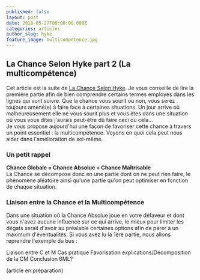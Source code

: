 ```yaml
---
published: false
layout: post
date: 2018-05-27T00:00:00.000Z
categories: articles
author_slug: hyke
feature_image: multicompetence.jpg
---
```

## La Chance Selon Hyke part 2 (La multicompétence)

Cet article est la suite de [La Chance Selon Hyke](http://www.crevardstyle.com/La-Chance-Selon-Hyke). Je vous conseille de lire la première partie afin de bien comprendre certains termes employés dans les lignes qui vont suivre.
Que la chance vous sourit ou non, vous serez toujours amené(e) à faire face à certaines situations. Un jour arrive où malheureusement elle ne vous sourit plus et vous êtes dans une situation où vous vous dîtes j'aurais peut-être dû faire ceci ou cela...  
Je vous propose aujourd'hui une façon de favoriser cette chance à travers un point essentiel : la multicompétence.
Voyons en quoi cela peut nous aider dans l'amélioration de soi-même.

### Un petit rappel

**Chance Globale = Chance Absolue + Chance Maîtrisable**  
La Chance se décompose donc en une partie dont on ne peut rien faire, le phénomène aléatoire ainsi qu'une partie qu'on peut optimiser en fonction de chaque situation.

### Liaison entre la Chance et la Multicompétence

Dans une situation où la Chance Absolue joue en votre défaveur et dont vous n'avez aucune influence sur ce qui arrive, le mieux pour limiter les dégats serait d'avoir au préalable certaines options afin de parer à un maximum d'éventualités. Si vous avez lu la 1ère partie, nous allons reprendre l'exemple du bus : 

Liaison entre C et M
Cas pratique
Favorisation explications/Décomposition de la CM
Conclusion 6ML?

(article en préparation)